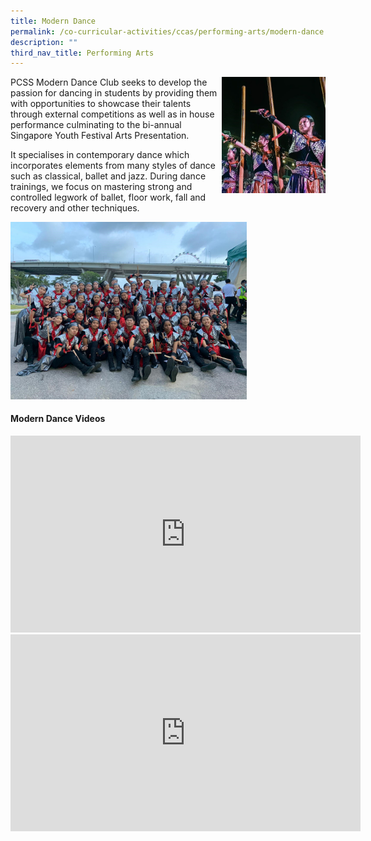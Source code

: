 ```yaml
---
title: Modern Dance
permalink: /co-curricular-activities/ccas/performing-arts/modern-dance
description: ""
third_nav_title: Performing Arts
---
```

<img style="width: 33%;" src="/images/md1.jpg" align = "right" />
<p>PCSS Modern Dance Club&nbsp;seeks to develop the passion for dancing in students by providing them with opportunities to showcase their talents through external competitions as well as in house performance culminating to the bi-annual Singapore Youth Festival Arts Presentation.<br /></p>
<p>It specialises in contemporary dance which incorporates elements from many styles of dance such as classical, ballet and jazz. During dance trainings, we focus on mastering strong and controlled legwork of ballet, floor work,&nbsp;fall and recovery and other techniques.</p>
<img style="width: 75%;" src="/images/md2.jpg" />
<h4><strong>Modern Dance Videos</strong></h4>
<iframe src="https://www.youtube.com/embed/_jIBNLSZjDo" width="560" height="315" frameborder="0" allowfullscreen="allowfullscreen" data-mce-fragment="1"></iframe>
<iframe src="https://www.youtube.com/embed/GnL262iYU6Q" width="560" height="315" frameborder="0" allowfullscreen="allowfullscreen" data-mce-fragment="1"></iframe>